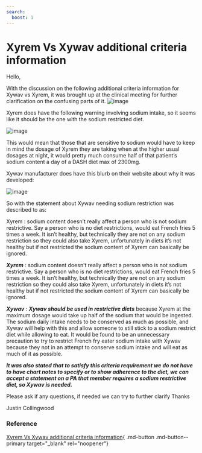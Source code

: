 ```yaml
---
search:
  boost: 1
---
```


# Xyrem Vs Xywav additional criteria information


Hello,

With the discussion on the following additional criteria information for Xywav vs Xyrem, it was brought up at the clinical meeting for further clarification on the confusing parts of it.
![image](https://user-images.githubusercontent.com/122046056/231026206-fdda3db8-5371-420e-8ae5-13792537a41a.png)

Xyrem does have the following warning involving sodium intake, so it seems like it should be the one with the sodium restricted diet.

![image](https://user-images.githubusercontent.com/122046056/231026236-9656272c-ed3e-4599-a85a-dd31360a3b63.png)

This would mean that those that are sensitive to sodium would have to keep in mind the dosage of Xyrem they are taking when at the higher usual dosages at night, it would pretty much consume half of that patient’s sodium content a day of a DASH diet max of 2300mg.

Xywav manufacturer does have this blurb on their website about why it was developed:

![image](https://user-images.githubusercontent.com/122046056/231026263-0d928fc6-6b51-4d87-a6bf-27198a453028.png)

So with the statement about Xywav needing sodium restriction was described to as:

Xyrem : sodium content doesn’t really affect a person who is not sodium restrictive. Say a person who is no diet restrictions, would eat French fries 5 times a week. It isn’t healthy, but technically they are not on any sodium restriction so they could also take Xyrem, unfortunately in diets it’s not healthy but if not restricted the sodium content of Xyrem can basically be ignored.

***Xyrem*** : sodium content doesn’t really affect a person who is not sodium restrictive. Say a person who is no diet restrictions, would eat French fries 5 times a week. It isn’t healthy, but technically they are not on any sodium restriction so they could also take Xyrem, unfortunately in diets it’s not healthy but if not restricted the sodium content of Xyrem can basically be ignored.

***Xywav*** : ***Xywav should be used in restrictive diets*** because Xyrem at the maximum dosage would take up half of the sodium that would be ingested. The sodium daily intake needs to be conserved as much as possible, and Xywav will help with this and allow someone to still stick to a sodium restrict diet while allowing to eat. It would be found to be an unnecessary precaution to try to restrict French fry eater sodium intake with Xywav because they not in an attempt to conserve sodium intake and will eat as much of it as possible.

***It was also stated that to satisfy this criteria requirement we do not have to have chart notes to specify or to show adherence to the diet, we can accept a statement on a PA that member requires a sodium restrictive diet, so Xywav is needed.***

Please ask if any questions, if needed we can try to further clarify 
Thanks



Justin Collingwood

### Reference

[Xyrem Vs Xywav additional criteria information](https://mygainwell-my.sharepoint.com/:u:/r/personal/christopher_nguyen_gainwelltechnologies_com/Documents/Evergreen/Emails/Xyrem%20Vs%20Xywav%20additional%20criteria%20information.msg?csf=1&web=1&e=FJimeO){ .md-button .md-button--primary target="_blank" rel="noopener"}

